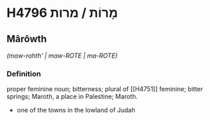 # H4796 מָרוֹת / מרות

## Mârôwth

_(maw-rohth' | maw-ROTE | ma-ROTE)_

### Definition

proper feminine noun; bitterness; plural of [[H4751]] feminine; bitter springs; Maroth, a place in Palestine; Maroth.

- one of the towns in the lowland of Judah
